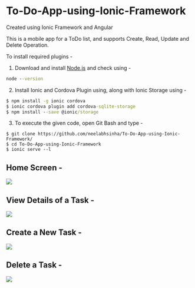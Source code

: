 # To-Do-App-using-Ionic-Framework
Created using Ionic Framework and Angular

This is a mobile app for a ToDo list, and supports Create, Read, Update and Delete Operation.

To install required plugins -

1. Download and install [Node.js](https://nodejs.org/en/) and check using -

``` cmd
node --version
```
2. Install Ionic and Cordova Plugin using, along with Ionic Storage using -

``` cmd
$ npm install -g ionic cordova
$ ionic cordova plugin add cordova-sqlite-storage
$ npm install --save @ionic/storage
```
3. To execute the given code, open Git Bash and type -

``` git
$ git clone https://github.com/neelabhsinha/To-Do-App-using-Ionic-Framework/
$ cd To-Do-App-using-Ionic-Framework
$ ionic serve --l
```

<h2> Home Screen - </h2>
<img src="/screenshots/Sidebar.PNG">
<h2> View Details of a Task - </h2>
<img src="/screenshots/Read.PNG">
<h2> Create a New Task - </h2>
<img src="/screenshots/Create.PNG">
<h2> Delete a Task - </h2>
<img src="/screenshots/Delete.PNG">
